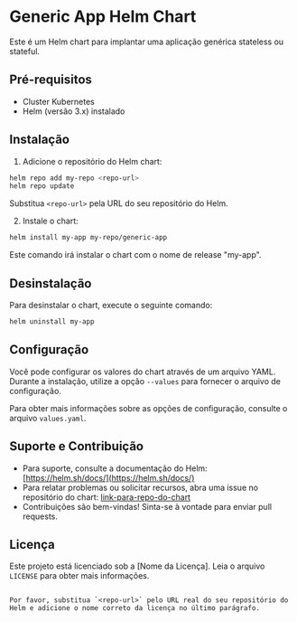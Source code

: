 
# Generic App Helm Chart

Este é um Helm chart para implantar uma aplicação genérica stateless ou stateful.

## Pré-requisitos

- Cluster Kubernetes
- Helm (versão 3.x) instalado

## Instalação

1. Adicione o repositório do Helm chart:

```bash
helm repo add my-repo <repo-url>
helm repo update
```

Substitua `<repo-url>` pela URL do seu repositório do Helm.

2. Instale o chart:

```bash
helm install my-app my-repo/generic-app
```

Este comando irá instalar o chart com o nome de release "my-app".

## Desinstalação

Para desinstalar o chart, execute o seguinte comando:

```bash
helm uninstall my-app
```

## Configuração

Você pode configurar os valores do chart através de um arquivo YAML. Durante a instalação, utilize a opção `--values` para fornecer o arquivo de configuração.

Para obter mais informações sobre as opções de configuração, consulte o arquivo `values.yaml`.

## Suporte e Contribuição

- Para suporte, consulte a documentação do Helm: [https://helm.sh/docs/](https://helm.sh/docs/)
- Para relatar problemas ou solicitar recursos, abra uma issue no repositório do chart: [link-para-repo-do-chart](link-para-repo-do-chart)
- Contribuições são bem-vindas! Sinta-se à vontade para enviar pull requests.

## Licença

Este projeto está licenciado sob a [Nome da Licença]. Leia o arquivo `LICENSE` para obter mais informações.
```

Por favor, substitua `<repo-url>` pelo URL real do seu repositório do Helm e adicione o nome correto da licença no último parágrafo.

